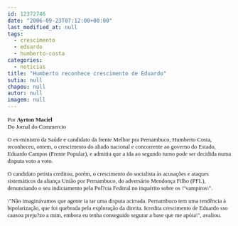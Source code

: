 ```yaml
---
id: 12372746
date: "2006-09-23T07:12:00+00:00"
last_modified_at: null
tags:
  - crescimento
  - eduardo
  - humberto-costa
categories:
  - noticias
title: "Humberto reconhece crescimento de Eduardo"
sutia: null
chapeu: null
autor: null
imagem: null
---
```

<p><FONT size=2></p>
<p><P><FONT face=Verdana>Por </FONT><FONT face=Verdana><B>Ayrton Maciel<BR></B>Do Jornal do Commercio</FONT></P></p>
<p><P><FONT face=Verdana>O ex-ministro da Saúde e candidato da frente Melhor pra Pernambuco, Humberto Costa, reconheceu, ontem, o crescimento do aliado nacional e concorrente ao governo do Estado, Eduardo Campos (Frente Popular), e admitiu que a ida ao segundo turno pode ser decidida numa disputa voto a voto. </FONT></P></p>
<p><P><FONT face=Verdana>O candidato petista creditou, porém, o crescimento do socialista às acusações e ataques sistemáticos da aliança União por Pernambuco, do adversário Mendonça Filho (PFL), denunciando o seu indiciamento pela Pol?cia Federal no inquérito sobre os \"vampiros\".</FONT></P></p>
<p><P><FONT face=Verdana>\"Não imaginávamos que agente ia tar uma disputa acirrada. Pernambuco tem uma tendência à bipolarização, que foi quebrada pela exploração da direita. Icredita crescimento de Eduardo sso causou preju?zo a mim, embora eu tenha conseguido segurar a base que me apóia\", avaliou.</FONT></P></FONT> </p>

